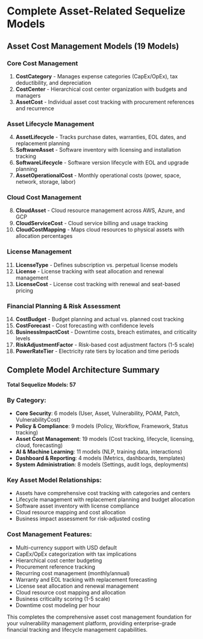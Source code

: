 # Complete Asset-Related Sequelize Models

## Asset Cost Management Models (19 Models)

### Core Cost Management
1. **CostCategory** - Manages expense categories (CapEx/OpEx), tax deductibility, and depreciation
2. **CostCenter** - Hierarchical cost center organization with budgets and managers
3. **AssetCost** - Individual asset cost tracking with procurement references and recurrence

### Asset Lifecycle Management
4. **AssetLifecycle** - Tracks purchase dates, warranties, EOL dates, and replacement planning
5. **SoftwareAsset** - Software inventory with licensing and installation tracking
6. **SoftwareLifecycle** - Software version lifecycle with EOL and upgrade planning
7. **AssetOperationalCost** - Monthly operational costs (power, space, network, storage, labor)

### Cloud Cost Management
8. **CloudAsset** - Cloud resource management across AWS, Azure, and GCP
9. **CloudServiceCost** - Cloud service billing and usage tracking
10. **CloudCostMapping** - Maps cloud resources to physical assets with allocation percentages

### License Management
11. **LicenseType** - Defines subscription vs. perpetual license models
12. **License** - License tracking with seat allocation and renewal management
13. **LicenseCost** - License cost tracking with renewal and seat-based pricing

### Financial Planning & Risk Assessment
14. **CostBudget** - Budget planning and actual vs. planned cost tracking
15. **CostForecast** - Cost forecasting with confidence levels
16. **BusinessImpactCost** - Downtime costs, breach estimates, and criticality levels
17. **RiskAdjustmentFactor** - Risk-based cost adjustment factors (1-5 scale)
18. **PowerRateTier** - Electricity rate tiers by location and time periods

## Complete Model Architecture Summary

**Total Sequelize Models: 57**

### By Category:
- **Core Security**: 6 models (User, Asset, Vulnerability, POAM, Patch, VulnerabilityCost)
- **Policy & Compliance**: 9 models (Policy, Workflow, Framework, Status tracking)
- **Asset Cost Management**: 19 models (Cost tracking, lifecycle, licensing, cloud, forecasting)
- **AI & Machine Learning**: 11 models (NLP, training data, interactions)
- **Dashboard & Reporting**: 4 models (Metrics, dashboards, templates)
- **System Administration**: 8 models (Settings, audit logs, deployments)

### Key Asset Model Relationships:
- Assets have comprehensive cost tracking with categories and centers
- Lifecycle management with replacement planning and budget allocation
- Software asset inventory with license compliance
- Cloud resource mapping and cost allocation
- Business impact assessment for risk-adjusted costing

### Cost Management Features:
- Multi-currency support with USD default
- CapEx/OpEx categorization with tax implications
- Hierarchical cost center budgeting
- Procurement reference tracking
- Recurring cost management (monthly/annual)
- Warranty and EOL tracking with replacement forecasting
- License seat allocation and renewal management
- Cloud resource cost mapping and allocation
- Business criticality scoring (1-5 scale)
- Downtime cost modeling per hour

This completes the comprehensive asset cost management foundation for your vulnerability management platform, providing enterprise-grade financial tracking and lifecycle management capabilities.